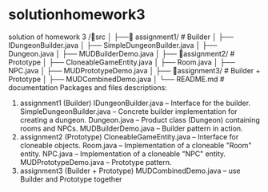 # solutionhomework3
solution of homework 3
/📂src
│
├──📂 assignment1/  # Builder
│   ├── IDungeonBuilder.java
│   ├── SimpleDungeonBuilder.java
│   ├── Dungeon.java
│   ├── MUDBuilderDemo.java
│
├── 📂assignment2/  # Prototype
│   ├── CloneableGameEntity.java
│   ├── Room.java
│   ├── NPC.java
│   ├── MUDPrototypeDemo.java
│
├── 📂assignment3/  # Builder + Prototype
│   ├── MUDCombinedDemo.java
│
└── README.md  # documentation 
Packages and files descriptions:
1. assignment1 (Builder)
IDungeonBuilder.java – Interface for the builder.
SimpleDungeonBuilder.java – Concrete builder implementation for creating a dungeon.
Dungeon.java – Product class (Dungeon) containing rooms and NPCs.
MUDBuilderDemo.java – Builder pattern in action.
2. assignment2 (Prototype)
CloneableGameEntity.java – Interface for cloneable objects.
Room.java – Implementation of a cloneable "Room" entity.
NPC.java – Implementation of a cloneable "NPC" entity.
MUDPrototypeDemo.java – Prototype pattern.
3. assignment3 (Builder + Prototype)
MUDCombinedDemo.java –  use Builder and Prototype together

